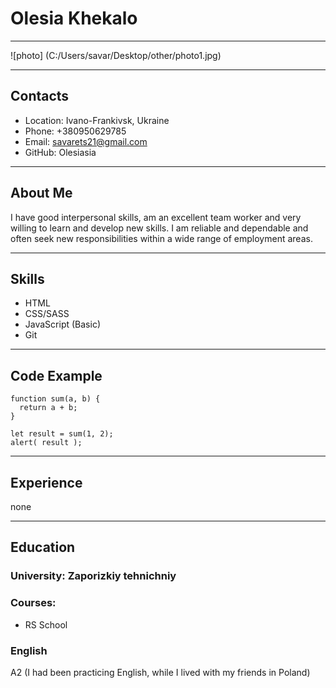 # Olesia Khekalo
***
![photo] (C:/Users/savar/Desktop/other/photo1.jpg)
***
## Contacts
* Location: Ivano-Frankivsk, Ukraine
* Phone: +380950629785
* Email: savarets21@gmail.com
* GitHub: Olesiasia
***
## About Me
I have good interpersonal skills, am an excellent team worker and very willing to learn and develop new skills.
I am reliable and dependable and often seek new responsibilities within a wide range of employment areas.
***
## Skills
* HTML
* CSS/SASS
* JavaScript (Basic)
* Git
***
## Code Example
``` 
function sum(a, b) {
  return a + b;
}

let result = sum(1, 2);
alert( result );
```
***
## Experience
none
***
## Education
### University: Zaporizkiy tehnichniy 
### Courses:
* RS School
### English
A2 (I had been practicing English, while I lived with my friends in Poland)


[def]: C:\Users\savar\Desktop\Інше\photo1